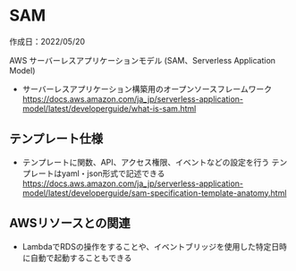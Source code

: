 # SAM
作成日：2022/05/20

AWS サーバーレスアプリケーションモデル (SAM、Serverless Application Model) 
- サーバーレスアプリケーション構築用のオープンソースフレームワーク
https://docs.aws.amazon.com/ja_jp/serverless-application-model/latest/developerguide/what-is-sam.html


## テンプレート仕様
- テンプレートに関数、API、アクセス権限、イベントなどの設定を行う
テンプレートはyaml・json形式で記述できる
https://docs.aws.amazon.com/ja_jp/serverless-application-model/latest/developerguide/sam-specification-template-anatomy.html


## AWSリソースとの関連
- LambdaでRDSの操作をすることや、イベントブリッジを使用した特定日時に自動で起動することもできる
